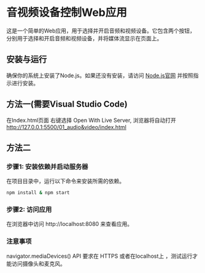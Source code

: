 # 音视频设备控制Web应用

这是一个简单的Web应用，用于选择并开启音频和视频设备。它包含两个按钮，分别用于选择和开启音频和视频设备，并将媒体流显示在页面上。

## 安装与运行

确保你的系统上安装了Node.js。如果还没有安装，请访问 [Node.js官网](https://nodejs.org/) 并按照指示进行安装。

## 方法一(需要Visual Studio Code)
在Index.html页面 右键选择 Open With Live Server, 浏览器将自动打开 http://127.0.0.1:5500/01_audio&video/index.html 

## 方法二
### 步骤1: 安装依赖并启动服务器
在项目目录中，运行以下命令来安装所需的依赖。

```bash
npm install & npm start
```

### 步骤2: 访问应用
在浏览器中访问 http://localhost:8080 来查看应用。


### 注意事项
navigator.mediaDevices() API 要求在 HTTPS 或者在localhost上 ，测试运行才能访问摄像头和麦克风。

